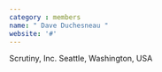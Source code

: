 ```yaml
---
category : members
name: " Dave Duchesneau " 
website: '#'
---
```

Scrutiny, Inc.
Seattle, Washington, USA

